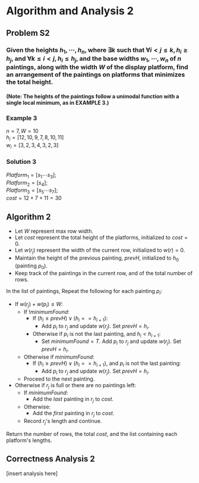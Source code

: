 # Algorithm and Analysis 2

## Problem S2
### Given the heights $h_1, \cdots, h_n$, where $\exists k$ such that $\forall i < j \leq k, h_i \geq h_j$, and $\forall k \leq i < j, h_i \leq h_j$, and the base widths $w_1, \cdots, w_n$ of $n$ paintings, along with the width $W$ of the display platform, find an arrangement of the paintings on platforms that minimizes the total height.
#### (Note: The heights of the paintings follow a unimodal function with a single local minimum, as in EXAMPLE 3.) 

### Example 3
$n = 7, W = 10$\
$h_i = [12, 10, 9, 7, 8, 10, 11]$\
$w_i = [3, 2, 3, 4, 3, 2, 3]$

### Solution 3
$Platform_1 = [s_1 \cdots s_3];$\
$Platform_2 = [s_4];$\
$Platform_3 = [s_5 \cdots s_7];$\
$cost = 12 + 7 + 11 = 30$

## Algorithm 2
- Let $W$ represent max row width. 
- Let $cost$ represent the total height of the platforms, initialized to $cost = 0$.
- Let $w(r_j)$ represent the width of the current row, initialized to $w(r) = 0$. 
- Maintain the height of the previous painting, $prevH$, initialized to $h_0$ (painting $p_0$). 
- Keep track of the paintings in the current row, and of the total number of rows. 

In the list of paintings, Repeat the following for each painting $p_i$:
- If $w(r_j) + w(p_i) \leq W$:
    - If $!minimumFound$:
        - If $(h_i \leq prevH) \lor (h_i == h_{i+1})$:
            - Add $p_i$ to $r_j$ and update $w(r_j)$. Set $prevH = h_i$.
        - Otherwise if $p_i$ is not the last painting, and $h_i < h_{i+1}$:
            - Set $minimumFound = T$. Add $p_i$ to $r_j$ and update $w(r_j)$. Set $prevH = h_i$.
    - Otherwise if $minimumFound$:
        - If $(h_i \geq prevH) \lor (h_i == h_{i+1})$, and $p_i$ is not the last painting:
            - Add $p_i$ to $r_j$ and update $w(r_j)$. Set $prevH = h_i$.
    - Proceed to the next painting. 
- Otherwise if $r_j$ is full or there are no paintings left:
    - If $minimumFound$:
        - Add the *last* painting in $r_j$ to $cost$. 
    - Otherwise:
        - Add the *first* painting in $r_j$ to $cost$.
    - Record $r_j$'s length and continue.

Return the number of rows, the total $cost$, and the list containing each platform's lengths. 

## Correctness Analysis 2
[insert analysis here]